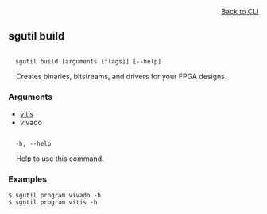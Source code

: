 <div id="readme" class="Box-body readme blob js-code-block-container">
<article class="markdown-body entry-content p-3 p-md-6" itemprop="text">
<p align="right">
<a href="https://github.com/fpgasystems/hacc/blob/main/CLI/README.md#cli">Back to CLI</a>
</p>

## sgutil build

<code>
  sgutil build [arguments [flags]] [--help]
</code>
<p>
  &nbsp; &nbsp; Creates binaries, bitstreams, and drivers for your FPGA designs.
</p>

### Arguments

* [vitis](./sgutil-build-vitis.md#sgutil-build-vitis)
* vivado

<code>
  -h, --help
</code>
<p>
  &nbsp; &nbsp; Help to use this command.
</p>

### Examples
```
$ sgutil program vivado -h
$ sgutil program vitis -h
```